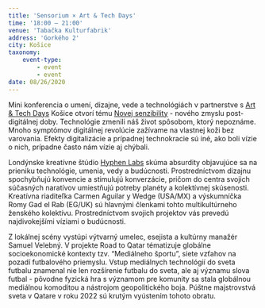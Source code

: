 ```yaml
---
title: 'Sensorium × Art & Tech Days'
time: '18:00 – 21:00'
venue: 'Tabačka Kulturfabrik'
address: 'Gorkého 2'
city: Košice
taxonomy:
    event-type:
        - event
        - event
date: 08/26/2020
---
```


Mini konferencia o umení, dizajne, vede a technológiách v partnerstve s [Art & Tech Days](https://atdays.sk/) Košice otvorí tému [Novej senzibility](https://sensorium.is/new-sensibility) - nového zmyslu post-digitálnej doby. Technológie zmenili náš život spôsobom, ktorý nepoznáme. Mnoho symptómov digitálnej revolúcie zažívame na vlastnej koži bez varovania. Efekty digitalizácie a prípadnej technokracie sú iné, ako boli vízie o nich, prípadne často nám vízie aj chýbali.

Londýnske kreatívne štúdio [Hyphen Labs](https://sensorium.is/sk/speakers/02.hyphen-labs) skúma absurdity objavujúce sa na prieniku technológie, umenia, vedy a budúcnosti. Prostredníctvom dizajnu spochybňujú konvencie a stimulujú konverzácie, pričom do centra svojich súčasných naratívov umiestňujú potreby planéty a kolektívnej skúsenosti. Kreatívna riaditeľka Carmen Aguilar y Wedge (USA/MX) a výskumníčka Romy Gad el Rab (EG/UK) sú hlavnými členkami tohto multikultúrneho  ženského kolektívu. Prostredníctvom svojich projektov vás prevedú najdivokejšími víziami o budúcnosti.

Z lokálnej scény vystúpi výtvarný umelec, esejista a kultúrny manažér Samuel Velebný. V projekte Road to Qatar tématizuje globálne socioekonomické kontexty tzv. “Mediálneho športu”, siete vzťahov na pozadí futbalového priemyslu. Vstup mediálnych technológií do sveta futbalu znamenal nie len rozšírenie futbalu do sveta, ale aj významu slova futbal - pôvodne fyzická hra s významom pre komunity sa stala globálnou mediálnou komoditou a nástrojom geopolitického boja. Púštne majstrovstvá sveta v Qatare v roku 2022 sú krutým vyústením tohoto obratu.
